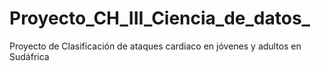 # Proyecto_CH_III_Ciencia_de_datos_
Proyecto de Clasificación de ataques cardiaco en jóvenes y adultos en Sudáfrica
